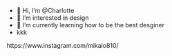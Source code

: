 - 👋 Hi, I’m @Charlotte
- 👀 I’m interested in design
- 🌱 I’m currently learning how to be the best desginer 
- kkk

<!---
DavidFishBoy/DavidFishBoy is a ✨ special ✨ repository because its `README.md` (this file) appears on your GitHub profile.
You can click the Preview link to take a look at your changes.
-->https://www.instagram.com/mikalo810/
